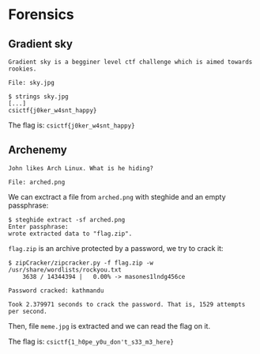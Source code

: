 # Forensics

## Gradient sky
```
Gradient sky is a begginer level ctf challenge which is aimed towards rookies.

File: sky.jpg
```

```
$ strings sky.jpg
[...]
csictf{j0ker_w4snt_happy}
```

The flag is: `csictf{j0ker_w4snt_happy}`

## Archenemy
```
John likes Arch Linux. What is he hiding?

File: arched.png
```

We can exctract a file from `arched.png` with steghide and an empty passphrase:
```
$ steghide extract -sf arched.png 
Enter passphrase:
wrote extracted data to "flag.zip".
```

`flag.zip` is an archive protected by a password, we try to crack it:

```
$ zipCracker/zipcracker.py -f flag.zip -w /usr/share/wordlists/rockyou.txt 
    3638 / 14344394 |   0.00% -> masones1lndg456ce

Password cracked: kathmandu

Took 2.379971 seconds to crack the password. That is, 1529 attempts per second.
```

Then, file `meme.jpg` is extracted and we can read the flag on it.

The flag is: `csictf{1_h0pe_y0u_don't_s33_m3_here}`
